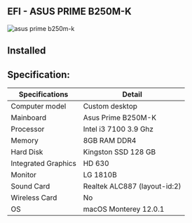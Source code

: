 ## **EFI - ASUS PRIME B250M-K**
![asus prime b250m-k](https://c1.neweggimages.com/ProductImage/13-132-948-V01.jpg)

## Installed


## **Specification**:
| Specifications | Detail |
|---|---|
| Computer model  | Custom desktop  |
| Mainboard  |  Asus Prime B250M-K |
| Processor  | Intel i3 7100 3.9 Ghz  |
| Memory  | 8GB RAM DDR4  |
| Hard Disk  | Kingston SSD 128 GB  |
| Integrated Graphics  | HD 630  |
| Monitor  | LG 1810B  |
| Sound Card  |  Realtek ALC887 (layout-id:2)  |
| Wireless Card  | No  |
| OS | macOS Monterey 12.0.1 |

